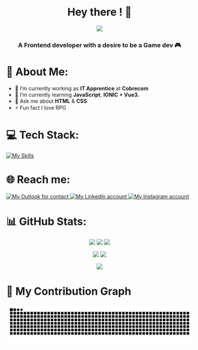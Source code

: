 <h1 align="center">Hey there ! 👋</h1>

<p align="center">
 <img src="https://github.com/GuiSalva/GuiSalva/blob/main/images/bannerGitDS.gif" />
</p>

<h3 align="center">A Frontend developer with a desire to be a Game dev 🎮</h3>

<h1>💫 About Me: </h1>

<ul>
 <li>🔭 I’m currently working as <strong>IT Apprentice</strong> at <strong>Cobrecom</strong></li>
 <li>🌱 I’m currently learning <strong>JavaScript</strong>, <strong>IONIC + Vue3.</strong></li>
 <li>💬 Ask me about <strong>HTML</strong> & <strong>CSS</strong></li>
 <li>⚡ Fun fact I love RPG</li>
</ul>

<!-- <img src="https://visitcount.itsvg.in/api?id=GuiSalva&icon=5&color=12"> -->

<h1>💻 Tech Stack: </h1>

[![My Skills](https://skillicons.dev/icons?i=js,html,css)](https://skillicons.dev)

<h1>🌐 Reach me: </h1>

<a href="mailto:guilherme.s.2@outlook.com" target="_blank">
 <img src="https://img.shields.io/badge/Outlook-0078D4?style=for-the-badge&logo=microsoft-outlook&logoColor=white" alt="My Outlook for contact">
</a>
<a href="https://www.linkedin.com/in/oguilherme-salvador" target="_blank">
 <img src="https://img.shields.io/badge/LinkedIn-0077B5?style=for-the-badge&logo=linkedin&logoColor=white" alt="My LinkedIn account">
</a>
<a href="https://www.instagram.com/guisal_va" target="_blank">
 <img src="https://img.shields.io/badge/Instagram-E4405F?style=for-the-badge&logo=instagram&logoColor=white" alt="My Instagram account">
</a>

<h1>📊 GitHub Stats: </h1>

<p align="center">
 <img src="https://badges.pufler.dev/years/GuiSalva"/>
 <img src="https://badges.pufler.dev/repos/GuiSalva"/>
 <img src="https://badges.pufler.dev/commits/monthly/GuiSalva" />
</p>

<p align = "center">
  <img height="180em" src = "https://github-readme-stats.vercel.app/api?username=GuiSalva&show_icons=true&theme=dark&line_height=27">
  <img height="180em" src = "https://github-readme-stats.vercel.app/api/top-langs/?username=GuiSalva&layout=compact&langs_count=6&theme=dark">
</p>

<p align = "center">
 <img  src="https://github-readme-streak-stats.herokuapp.com/?user=GuiSalva&show_icons=true&locale=en&layout=compact&theme=dark&line_height=0" />
</p>

<h1>🐍 My Contribution Graph </h1>
<p align="center">
 <img src="https://github.com/GuiSalva/GuiSalva/blob/output/github-contribution-grid-snake.svg">
</p>
